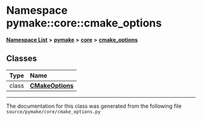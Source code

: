 
# Namespace pymake::core::cmake\_options



[**Namespace List**](namespaces.md) **>** [**pymake**](namespacepymake.md) **>** [**core**](namespacepymake_1_1core.md) **>** [**cmake\_options**](namespacepymake_1_1core_1_1cmake__options.md)















## Classes

| Type | Name |
| ---: | :--- |
| class | [**CMakeOptions**](classpymake_1_1core_1_1cmake__options_1_1CMakeOptions.md) <br> |














------------------------------
The documentation for this class was generated from the following file `source/pymake/core/cmake_options.py`